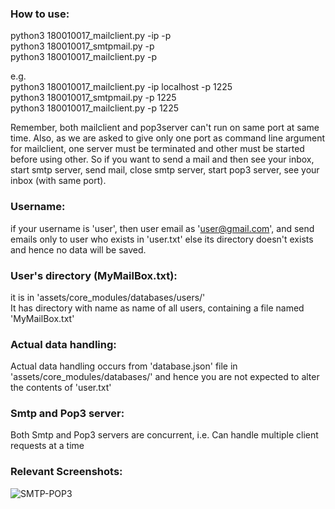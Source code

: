 ### How to use:
>
python3 180010017_mailclient.py -ip <your ip> -p <your port>             
python3 180010017_smtpmail.py -p <your port>             
python3 180010017_mailclient.py -p <your port>             
             
e.g.              
    python3 180010017_mailclient.py -ip localhost -p 1225             
    python3 180010017_smtpmail.py -p 1225             
    python3 180010017_mailclient.py -p 1225             
             
Remember, both mailclient and pop3server can't run on same port at same time. Also, as we are asked to give only one port as command line argument for mailclient, one server must be terminated and other must be started before using other. So if you want to send a mail and then see your inbox, start smtp server, send mail, close smtp server, start pop3 server, see your inbox (with same port).


### Username:
>
if your username is 'user', then user email as 'user@gmail.com', and send emails only to user who exists in 'user.txt' else its directory doesn't exists and hence no data will be saved.
             
             
### User's directory (MyMailBox.txt):
>
it is in 'assets/core_modules/databases/users/'             
It has directory with name as name of all users, containing a file named 'MyMailBox.txt'             


### Actual data handling:
>
Actual data handling occurs from 'database.json' file in 'assets/core_modules/databases/' and hence you are not expected to alter the contents of 'user.txt'


### Smtp and Pop3 server:
>
Both Smtp and Pop3 servers are concurrent, i.e. Can handle multiple client requests at a time


### Relevant Screenshots:      
![SMTP-POP3](https://user-images.githubusercontent.com/46635452/93026365-213aa080-f623-11ea-9886-ee0cde1c2aaf.png)
